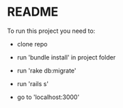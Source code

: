 # README

To run this project you need to:
  
* clone repo
  
* run 'bundle install' in project folder
  
* run 'rake db:migrate'
  
* run 'rails s'
  
* go to 'localhost:3000'
